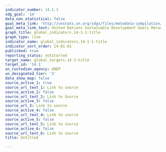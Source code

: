 ```yaml
---
indicator_number: 14.1.1
sdg_goal: '14'
data_non_statistical: false
goal_meta_link: 'http://unstats.un.org/sdgs/files/metadata-compilation/Metadata-Goal-14.pdf'
goal_meta_link_text: United Nations Sustainable Development Goals Metadata (pdf 288kB)
graph_title: global_indicators.14-1-1-title
graph_type: line
indicator_name: global_indicators.14-1-1-title
indicator_sort_order: 14-01-01
published: true
reporting_status: notstarted
target_name: global_targets.14-1-title
target_id: '14.1'
un_custodian_agency: UNEP
un_designated_tier: '3'
data_show_map: false
source_active_1: true
source_url_text_1: Link to source
source_active_2: false
source_url_text_2: Link to Source
source_active_3: false
source_url_3: Link to source
source_active_4: false
source_url_text_4: Link to source
source_active_5: false
source_url_text_5: Link to source
source_active_6: false
source_url_text_6: Link to source
title: Untitled

---
```


